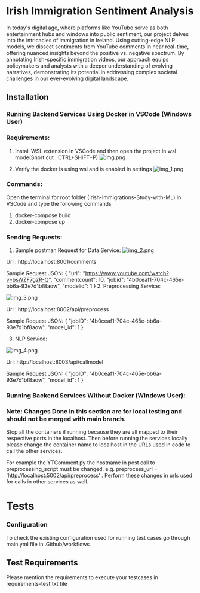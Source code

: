 # Irish Immigration Sentiment Analysis

In today's digital age, where platforms like YouTube serve as both entertainment hubs and windows into public sentiment, our project delves into the intricacies of immigration in Ireland. Using cutting-edge NLP models, we dissect sentiments from YouTube comments in near real-time, offering nuanced insights beyond the positive vs. negative spectrum. By annotating Irish-specific immigration videos, our approach equips policymakers and analysts with a deeper understanding of evolving narratives, demonstrating its potential in addressing complex societal challenges in our ever-evolving digital landscape.



## Installation

### Running Backend Services Using Docker in VSCode (Windows User)

### Requirements:
1. Install WSL extension in VSCode and then open the project in 
wsl mode(Short cut : CTRL+SHIFT+P)
![img.png](img.png)


2. Verify the docker is using wsl and is enabled in settings
![img_1.png](img_1.png)

### Commands:
Open the terminal for root folder (Irish-Immigrations-Study-with-ML) in VSCode and type the following commands

1. docker-compose build
2. docker-compose up

### Sending Requests:
1. Sample postman Request for Data Service:
![img_2.png](img_2.png)

Url : http://localhost:8001/comments

Sample Request JSON: {
    "url": "https://www.youtube.com/watch?v=bsWZF7g2R-Q",
    "commentcount": 10,
    "jobid": "4b0ceaf1-704c-465e-bb6a-93e7d1bf8aow",
    "modelid": 1
}
2. Preprocessing Service:

![img_3.png](img_3.png)

Url : http://localhost:8002/api/preprocess

Sample Request JSON: {
    "jobID": "4b0ceaf1-704c-465e-bb6a-93e7d1bf8aow", "model_id": 1
}

3. NLP Service:

![img_4.png](img_4.png)

Url: http://localhost:8003/api/callmodel

Sample Request JSON: {
    "jobID": "4b0ceaf1-704c-465e-bb6a-93e7d1bf8aow", "model_id": 1
}

### Running Backend Services Without Docker  (Windows User):

### Note: Changes Done in this section are for local testing and should not be merged with main branch.

Stop all the containers if running because they are all mapped to 
their respective ports in the localhost. Then before running the services locally
please change the container name to localhost in the URLs used in code 
to call the other services.

For example the  YTComment.py the hostname in post call to preprocessing_script must be changed. e.g. preprocess_url = 'http://localhost:5002/api/preprocess' .
Perform these changes in urls used for calls in other services as well.

# Tests
### Configuration 
To check the existing configuration used for running test cases go through main.yml file in .Github/workflows

## Test Requirements
Please mention the requirements to execute your testcases in requirements-test.txt file
